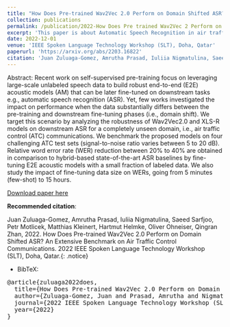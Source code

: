 ```yaml
---
title: "How Does Pre-trained Wav2Vec 2.0 Perform on Domain Shifted ASR? An Extensive Benchmark on Air Traffic Control Communications"
collection: publications
permalink: /publication/2022-How Does Pre trained Wav2Vec 2 Perform on Domain Shifted
excerpt: 'This paper is about Automatic Speech Recognition in air traffic Control Communications'
date: 2022-12-01
venue: 'IEEE Spoken Language Technology Workshop (SLT), Doha, Qatar'
paperurl: 'https://arxiv.org/abs/2203.16822'
citation: 'Juan Zuluaga-Gomez, Amrutha Prasad, Iuliia Nigmatulina, Saeed Sarfjoo, Petr Motlicek, Matthias Kleinert, Hartmut Helmke, Oliver Ohneiser, Qingran Zhan, 2022. How Does Pre-trained Wav2Vec 2.0 Perform on Domain Shifted ASR? An Extensive Benchmark on Air Traffic Control Communications. 2022 IEEE Spoken Language Technology Workshop (SLT), Doha, Qatar.'
---
```


Abstract: Recent work on self-supervised pre-training focus on leveraging large-scale unlabeled speech data to build robust end-to-end (E2E) acoustic models (AM) that can be later fine-tuned on downstream tasks e.g., automatic speech recognition (ASR). Yet, few works investigated the impact on performance when the data substantially differs between the pre-training and downstream fine-tuning phases (i.e., domain shift). We target this scenario by analyzing the robustness of Wav2Vec2.0 and XLS-R models on downstream ASR for a completely unseen domain, i.e., air traffic control (ATC) communications. We benchmark the proposed models on four challenging ATC test sets (signal-to-noise ratio varies between 5 to 20 dB). Relative word error rate (WER) reduction between 20% to 40% are obtained in comparison to hybrid-based state-of-the-art ASR baselines by fine-tuning E2E acoustic models with a small fraction of labeled data. We also study the impact of fine-tuning data size on WERs, going from 5 minutes (few-shot) to 15 hours.


[Download paper here](https://arxiv.org/abs/2203.16822)

**Recommended citation**: 

Juan Zuluaga-Gomez, Amrutha Prasad, Iuliia Nigmatulina, Saeed Sarfjoo, Petr Motlicek, Matthias Kleinert, Hartmut Helmke, Oliver Ohneiser, Qingran Zhan, 2022. How Does Pre-trained Wav2Vec 2.0 Perform on Domain Shifted ASR? An Extensive Benchmark on Air Traffic Control Communications. 2022 IEEE Spoken Language Technology Workshop (SLT), Doha, Qatar.{: .notice}

- BibTeX:

<pre>
@article{zuluaga2022does,
  title={How Does Pre-trained Wav2Vec 2.0 Perform on Domain Shifted ASR? An Extensive Benchmark on Air Traffic Control Communications},
  author={Zuluaga-Gomez, Juan and Prasad, Amrutha and Nigmatulina, Iuliia and Sarfjoo, Saeed and Motlicek, Petr and Kleinert, Matthias and Helmke, Hartmut and Ohneiser, Oliver and Zhan, Qingran},
  journal={2022 IEEE Spoken Language Technology Workshop (SLT), Doha, Qatar},
  year={2022}
}
</pre>
